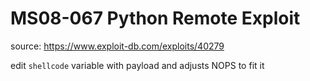# MS08-067 Python Remote Exploit

source: https://www.exploit-db.com/exploits/40279

edit `shellcode` variable with payload and adjusts NOPS to fit it


